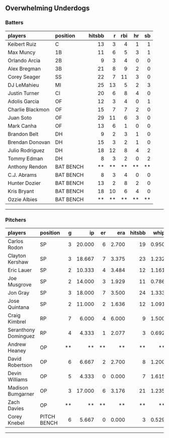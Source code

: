 ## Overwhelming Underdogs

### Batters

 
|players          |position  | hitsbb|  r| rbi| hr| sb| 
|:----------------|:---------|------:|--:|---:|--:|--:| 
|Keibert Ruiz     |C         |     13|  3|   4|  1|  1| 
|Max Muncy        |1B        |     11|  6|   5|  3|  1| 
|Orlando Arcia    |2B        |      9|  3|   4|  0|  0| 
|Alex Bregman     |3B        |     21|  8|   9|  2|  0| 
|Corey Seager     |SS        |     22|  7|  11|  3|  0| 
|DJ LeMahieu      |MI        |     25| 13|   5|  2|  3| 
|Justin Turner    |CI        |     20|  6|   8|  4|  0| 
|Adolis Garcia    |OF        |     12|  3|   4|  0|  1| 
|Charlie Blackmon |OF        |     15|  7|   7|  2|  0| 
|Juan Soto        |OF        |     29| 11|   6|  3|  0| 
|Mark Canha       |OF        |     13|  6|   1|  0|  0| 
|Brandon Belt     |DH        |      9|  2|   3|  1|  0| 
|Brendan Donovan  |DH        |     15|  3|   2|  1|  0| 
|Julio Rodriguez  |DH        |     18| 12|   8|  4|  2| 
|Tommy Edman      |DH        |      8|  3|   2|  0|  2| 
|Anthony Rendon   |BAT BENCH |     **| **|  **| **| **| 
|C.J. Abrams      |BAT BENCH |      8|  3|   4|  0|  0| 
|Hunter Dozier    |BAT BENCH |     13|  2|   8|  2|  0| 
|Kris Bryant      |BAT BENCH |     18| 10|   6|  4|  0| 
|Ozzie Albies     |BAT BENCH |     **| **|  **| **| **| 

* * *

### Pitchers

 
|players              |position    |  g|     ip| er|   era| hitsbb|  whip| so|  w| sv| 
|:--------------------|:-----------|--:|------:|--:|-----:|------:|-----:|--:|--:|--:| 
|Carlos Rodon         |SP          |  3| 20.000|  6| 2.700|     19| 0.950| 23|  2|  0| 
|Clayton Kershaw      |SP          |  3| 18.667|  7| 3.375|     23| 1.232| 22|  1|  0| 
|Eric Lauer           |SP          |  2| 10.333|  4| 3.484|     12| 1.161| 12|  0|  0| 
|Joe Musgrove         |SP          |  2| 14.000|  3| 1.929|     11| 0.786| 16|  0|  0| 
|Jon Gray             |SP          |  3| 18.000|  7| 3.500|     24| 1.333| 23|  2|  0| 
|Jose Quintana        |SP          |  2| 11.000|  2| 1.636|     12| 1.091| 13|  1|  0| 
|Craig Kimbrel        |RP          |  7|  6.000|  4| 6.000|      9| 1.500| 10|  2|  2| 
|Seranthony Dominguez |RP          |  4|  4.333|  1| 2.077|      3| 0.692|  5|  0|  1| 
|Andrew Heaney        |OP          | **|     **| **|    **|     **|    **| **| **| **| 
|David Robertson      |OP          |  6|  6.667|  2| 2.700|      8| 1.200|  8|  1|  3| 
|Devin Williams       |OP          |  5|  4.333|  0| 0.000|      7| 1.615|  9|  0|  0| 
|Madison Bumgarner    |OP          |  3| 17.000|  6| 3.176|     21| 1.235| 13|  2|  0| 
|Zach Davies          |OP          | **|     **| **|    **|     **|    **| **| **| **| 
|Corey Knebel         |PITCH BENCH |  6|  5.667|  0| 0.000|      3| 0.529|  7|  0|  1| 


* * *


